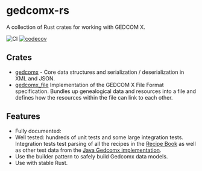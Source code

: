 # gedcomx-rs
A collection of Rust crates for working with GEDCOM X.

![CI](https://github.com/ephraimkunz/gedcomx-rs/workflows/CI/badge.svg)
[![codecov](https://codecov.io/gh/ephraimkunz/gedcomx-rs/branch/main/graph/badge.svg)](https://codecov.io/gh/ephraimkunz/gedcomx-rs)

## Crates
* [gedcomx](./gedcomx) - Core data structures and serialization / deserialization in XML and JSON.
* [gedcomx_file](./gedcomx_file) Implementation of the GEDCOM X File Format specification. Bundles up genealogical data and resources into a file and defines how the resources within the file can link to each other.

## Features
- Fully documented:
- Well tested: hundreds of unit tests and some large integration tests. Integration tests test parsing of all the recipes in the [Recipe Book](http://www.gedcomx.org/Recipe-Book.html) as well as other test data from the [Java Gedcomx implementation](https://github.com/FamilySearch/gedcomx-java).
- Use the builder pattern to safely build Gedcomx data models.
- Use with stable Rust.
